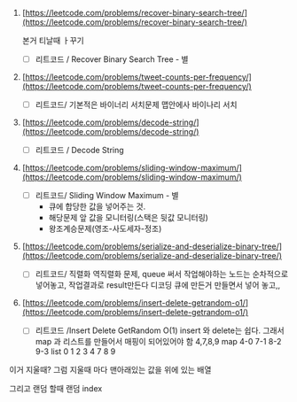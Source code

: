 1. [https://leetcode.com/problems/recover-binary-search-tree/](https://leetcode.com/problems/recover-binary-search-tree/)

   본거 티날때 ㅏ꾸기

   - [ ] 리트코드 / Recover Binary Search Tree - 별

2. [https://leetcode.com/problems/tweet-counts-per-frequency/](https://leetcode.com/problems/tweet-counts-per-frequency/)
   - [ ] 리트코드/ 기본적은 바이너리 서치문제 맵안에사 바이나리 서치
3. [https://leetcode.com/problems/decode-string/](https://leetcode.com/problems/decode-string/)
   - [ ] 리트코드 / Decode String
4. [https://leetcode.com/problems/sliding-window-maximum/](https://leetcode.com/problems/sliding-window-maximum/)
   - [ ] 리트코드/ Sliding Window Maximum - 별
     - 큐에 합당한 값을 넣어주는 것.
     - 해당문제 앞 값을 모니터링(스택은 뒷값 모니터링)
     - 왕조계승문제(영조-사도세자-정조)
5. [https://leetcode.com/problems/serialize-and-deserialize-binary-tree/](https://leetcode.com/problems/serialize-and-deserialize-binary-tree/)
   - [ ] 리트코드/
         직렬화 역직렬화 문제,
         queue 써서 작업해야하는 노드는 순차적으로 넣어놓고,
         작업결과로 result만든다
         디코딩
         큐에 만든거
         만들면서 넣어 놓고,,
6. [https://leetcode.com/problems/insert-delete-getrandom-o1/](https://leetcode.com/problems/insert-delete-getrandom-o1/)
   - [ ] 리트코드 /Insert Delete GetRandom O(1)
         insert 와 delete는 쉽다.
         그래서 map 과 리스트를 만들어서
         매핑이 되어있어야 함
         4,7,8,9
         map
         4-0
         7-1
         8-2
         9-3
         list
         0 1 2 3
         4 7 8 9

이거 지울때?
그럼 지울때 마다 맨아래있는 값을 위에 있는 배열

그리고 랜덤 할때 랜덤 index
